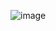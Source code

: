 ![image](https://github.com/Ahmad61-6/Java-projects/assets/130034466/852f6146-7d45-404f-a45f-4d97d9f6ad18)
